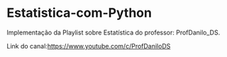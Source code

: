 # Estatistica-com-Python
Implementação da Playlist sobre Estatística do professor: ProfDanilo_DS. 

Link do canal:https://www.youtube.com/c/ProfDaniloDS
